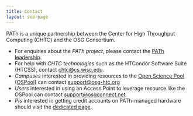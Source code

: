 ```yaml
---
title: Contact
layout: sub-page
---
```


PATh is a unique partnership between the Center for High Throughput Computing (CHTC) and the OSG Consortium.

* For enquiries about the *PATh project*, please contact the [PATh leadership](mailto:leadership@path-cc.io).
* For help with *CHTC technologies* such as the HTCondor Software Suite (HTCSS), contact [chtc@cs.wisc.edu](mailto:chtc@cs.wisc.edu).
* *Campuses* interested in providing resources to the [Open Science Pool (OSPool)](https://osg-htc.org/about/open_science_pool/) can contact [support@osg-htc.org](mailto:support@opensciencegrid.org)
* *Users* interested in using an Access Point to leverage resource like the OSPool can contact [support@osgconnect.net](mailto:support@osgconnect.net).
* *PIs* interested in getting credit accounts on PATh-managed hardware should visit the [dedicated page](https://path-cc.io/services/credit-accounts/).

